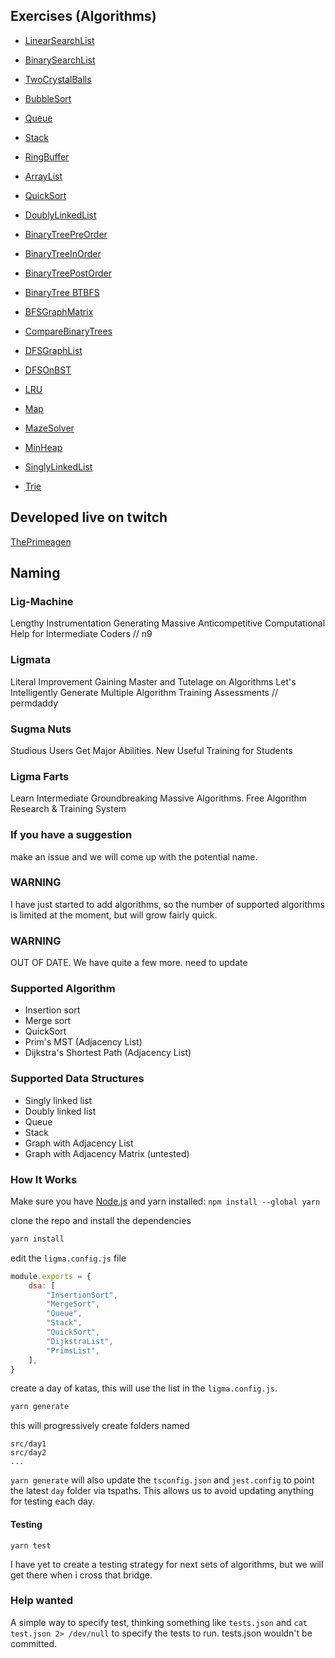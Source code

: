 ## Exercises (Algorithms)

- [LinearSearchList](./src/day1/LinearSearchList.ts)
- [BinarySearchList](./src/day1/BinarySearchList.ts)
- [TwoCrystalBalls](./src/day1/TwoCrystalBalls.ts)
- [BubbleSort](./src/day1/BubbleSort.ts)
- [Queue](./src/day1/Queue.ts)
- [Stack](./src/day1/Stack.ts)
- [RingBuffer](./src/day1/RingBuffer.ts)
- [ArrayList](./src/day1/ArrayList.ts)
- [QuickSort](./src/day1/QuickSort.ts)
- [DoublyLinkedList](./src/day1/DoublyLinkedList.ts)
- [BinaryTreePreOrder](./src/day1/BTPreOrder.ts)
- [BinaryTreeInOrder](./src/day1/BTInOrder.ts)
- [BinaryTreePostOrder](./src/day1/BTPostOrder.ts)
- [BinaryTree BTBFS](./src/day1/BTBFS.ts)

- [BFSGraphMatrix](./src/day1/BFSGraphMatrix.ts)
- [CompareBinaryTrees](./src/day1/CompareBinaryTrees.ts)
- [DFSGraphList](./src/day1/DFSGraphList.ts)
- [DFSOnBST](./src/day1/DFSOnBST.ts)
- [LRU](./src/day1/LRU.ts)
- [Map](./src/day1/Map.ts)
- [MazeSolver](./src/day1/MazeSolver.ts)
- [MinHeap](./src/day1/MinHeap.ts)
- [SinglyLinkedList](./src/day1/SinglyLinkedList.ts)
- [Trie](./src/day1/Trie.ts)


## Developed live on twitch
[ThePrimeagen](https://twitch.tv/ThePrimeagen)

## Naming
### Lig-Machine
Lengthy Instrumentation Generating Massive Anticompetitive Computational Help for Intermediate Coders // n9

### Ligmata
Literal Improvement Gaining Master and Tutelage on Algorithms
Let's Intelligently Generate Multiple Algorithm Training Assessments // permdaddy

### Sugma Nuts
Studious Users Get Major Abilities. New Useful Training for Students

### Ligma Farts
Learn Intermediate Groundbreaking Massive Algorithms. Free Algorithm Research & Training System


### If you have a suggestion
make an issue and we will come up with the potential name.

### WARNING
I have just started to add algorithms, so the number of supported algorithms is
limited at the moment, but will grow fairly quick.

### WARNING
OUT OF DATE.  We have quite a few more.  need to update
### Supported Algorithm
* Insertion sort
* Merge sort
* QuickSort
* Prim's MST (Adjacency List)
* Dijkstra's Shortest Path (Adjacency List)

### Supported Data Structures
* Singly linked list
* Doubly linked list
* Queue
* Stack
* Graph with Adjacency List
* Graph with Adjacency Matrix (untested)

### How It Works

Make sure you have [Node.js](https://nodejs.org/en/) and yarn installed: `npm install --global yarn`

clone the repo and install the dependencies

```bash
yarn install
```

edit the `ligma.config.js` file
```javascript
module.exports = {
    dsa: [
        "InsertionSort",
        "MergeSort",
        "Queue",
        "Stack",
        "QuickSort",
        "DijkstraList",
        "PrimsList",
    ],
}
```

create a day of katas, this will use the list in the `ligma.config.js`.
```bash
yarn generate
```

this will progressively create folders named

```
src/day1
src/day2
...
```

`yarn generate` will also update the `tsconfig.json` and `jest.config` to point
the latest `day` folder via tspaths.  This allows us to avoid updating anything
for testing each day.

#### Testing
```
yarn test
```

I have yet to create a testing strategy for next sets of algorithms, but we
will get there when i cross that bridge.

### Help wanted
A simple way to specify test, thinking something like `tests.json` and `cat
test.json 2> /dev/null` to specify the tests to run.  tests.json wouldn't be
committed.
